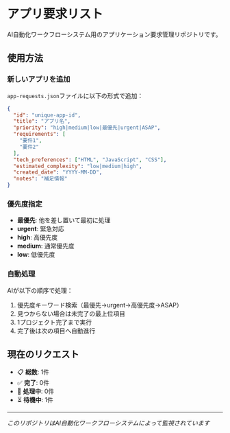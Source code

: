 # アプリ要求リスト

AI自動化ワークフローシステム用のアプリケーション要求管理リポジトリです。

## 使用方法

### 新しいアプリを追加
`app-requests.json`ファイルに以下の形式で追加：

```json
{
  "id": "unique-app-id",
  "title": "アプリ名",
  "priority": "high|medium|low|最優先|urgent|ASAP",
  "requirements": [
    "要件1",
    "要件2" 
  ],
  "tech_preferences": ["HTML", "JavaScript", "CSS"],
  "estimated_complexity": "low|medium|high",
  "created_date": "YYYY-MM-DD",
  "notes": "補足情報"
}
```

### 優先度指定
- **最優先**: 他を差し置いて最初に処理
- **urgent**: 緊急対応
- **high**: 高優先度
- **medium**: 通常優先度
- **low**: 低優先度

### 自動処理
AIが以下の順序で処理：
1. 優先度キーワード検索（最優先→urgent→高優先度→ASAP）
2. 見つからない場合は未完了の最上位項目
3. 1プロジェクト完了まで実行
4. 完了後は次の項目へ自動進行

## 現在のリクエスト
- 📋 **総数**: 1件
- ✅ **完了**: 0件  
- 🔄 **処理中**: 0件
- ⏳ **待機中**: 1件

---
*このリポジトリはAI自動化ワークフローシステムによって監視されています*
